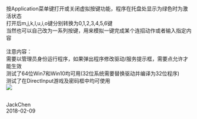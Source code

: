 按Application菜单键打开或关闭虚拟按键功能，程序在托盘处显示为绿色时为激活状态<br>
打开后m,j,k,l,u,i,o键分别转换为0,1,2,3,4,5,6键<br>
当然也可以自己改为一系列按键，用来模拟一键完成某个连招动作或者输入指定内容<br><br>
注意内容：<br>
需要以管理员身份运行程序，如果弹出程序修改驱动/服务提示框，需要点允许才能生效<br>
测试了64位Win7和Win10均可用(32位系统需要替换驱动并编译为32位程序)<br>
测试了在DirectInput游戏及密码框中均可使用<br>
![](https://github.com/chen365409389/Project/blob/master/Img/VK.png)<br><br>

JackChen<br>
2018-02-09
